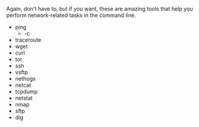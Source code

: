 Again, don't have to, but if you want, these are amazing tools that help you perform network-related tasks in the command line.

- ping
  - -c <num>
- traceroute
- wget
- curl
- tor
- ssh
- vsftp
- nethogs
- netcat
- tcpdump
- netstat
- nmap
- sftp
- dig
